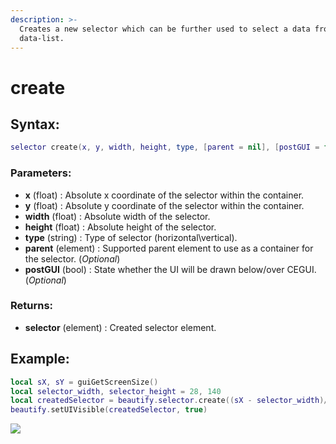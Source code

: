 ```yaml
---
description: >-
  Creates a new selector which can be further used to select a data from your
  data-list.
---
```


# create

## **Syntax:**

```lua
selector create(x, y, width, height, type, [parent = nil], [postGUI = false])
```

### **Parameters:**

* **x** \(float\) : Absolute x coordinate of the selector within the container.
* **y** \(float\) : Absolute y coordinate of the selector within the container.
* **width** \(float\) : Absolute width of the selector.
* **height** \(float\) : Absolute height of the selector.
* **type** \(string\) : Type of selector \(horizontal\vertical\).
* **parent** \(element\) : Supported parent element to use as a container for the selector. \(_Optional_\)
* **postGUI** \(bool\) : State whether the UI will be drawn below/over CEGUI. \(_Optional_\)

### **Returns:**

* **selector** \(element\) : Created selector element.

## **Example:**

```lua
local sX, sY = guiGetScreenSize()
local selector_width, selector_height = 28, 140
local createdSelector = beautify.selector.create((sX - selector_width)/2, (sY - selector_height)/2, selector_width, selector_height, "horizontal", nil, false)
beautify.setUIVisible(createdSelector, true)
```

![](../../.gitbook/assets/createselector.png)

